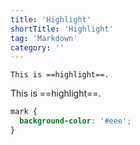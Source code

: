 ```yaml
---
title: 'Highlight'
shortTitle: 'Highlight'
tag: 'Markdown'
category: ''
---
```


```
This is ==highlight==.
```

This is ==highlight==.

```css
mark {
  background-color: '#eee';
}
```
